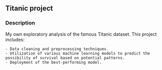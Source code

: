 ## Titanic project

### Description

My own exploratory analysis of the famous Titanic dataset.
This project includes:

    - Data cleaning and preprocessing techniques.
    - Utilization of various machine learning models to predict the possibility of survival based on potential patterns.
    - Deployment of the best-performing model.
